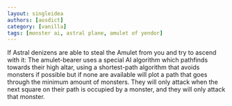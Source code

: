 ```yaml
---
layout: singleidea
authors: [aosdict]
category: [vanilla]
tags: [monster ai, astral plane, amulet of yendor]
---
```

If Astral denizens are able to steal the Amulet from you and try to ascend with it: The amulet-bearer uses a special AI algorithm which pathfinds towards their high altar, using a shortest-path algorithm that avoids monsters if possible but if none are available will plot a path that goes through the minimum amount of monsters. They will only attack when the next square on their path is occupied by a monster, and they will only attack that monster.
